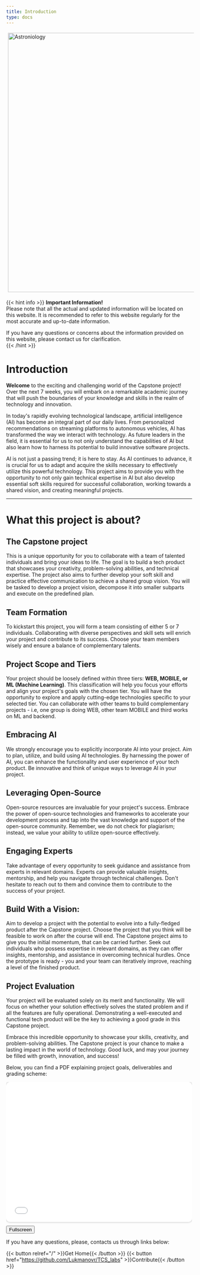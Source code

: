 ```yaml
---
title: Introduction
type: docs
---
```



<div class="wrapper" style="display: flex; justify-content: left; align-items: center;">
    <img src="/Capstone_logo1.png" alt="Astroniology" width="700" style="padding: 5px; border-radius: 5px; box-shadow: 0 0px 0px rgba(0,0,0,0.45);">
</div>

{{< hint info >}}
**Important Information!**  
Please note that all the actual and updated information will be located on this website. It is recommended to refer to this website regularly for the most accurate and up-to-date information.

If you have any questions or concerns about the information provided on this website, please contact us for clarification.  
{{< /hint >}}

# **Introduction** 

**Welcome** to the exciting and challenging world of the Capstone project! Over the next 7 weeks, you will embark on a remarkable academic journey that will push the boundaries of your knowledge and skills in the realm of technology and innovation.

In today's rapidly evolving technological landscape, artificial intelligence (AI) has become an integral part of our daily lives. From personalized recommendations on streaming platforms to autonomous vehicles, AI has transformed the way we interact with technology. As future leaders in the field, it is essential for us to not only understand the capabilities of AI but also learn how to harness its potential to build innovative software projects.

AI is not just a passing trend; it is here to stay. As AI continues to advance, it is crucial for us to adapt and acquire the skills necessary to effectively utilize this powerful technology. This project aims to provide you with the opportunity to not only gain technical expertise in AI but also develop essential soft skills required for successful collaboration, working towards a shared vision, and creating meaningful projects.

----

# **What this project is about?** 

## **The Capstone project** 
This is a unique opportunity for you to collaborate with a team of talented individuals and bring your ideas to life. The goal is to build a tech product that showcases your creativity, problem-solving abilities, and technical expertise. The project also aims to further develop your soft skill and practice effective communication to achieve a shared group vision. You will be tasked to develop a project vision, decompose it into smaller subparts and execute on the predefined plan.

## **Team Formation**

To kickstart this project, you will form a team consisting of either 5 or 7 individuals. Collaborating with diverse perspectives and skill sets will enrich your project and contribute to its success. Choose your team members wisely and ensure a balance of complementary talents.

## **Project Scope and Tiers**

Your project should be loosely defined within three tiers: **WEB, MOBILE, or ML (Machine Learning)**. This classification will help you focus your efforts and align your project's goals with the chosen tier. You will have the opportunity to explore and apply cutting-edge technologies specific to your selected tier. You can collaborate with other teams to build complementary projects - i.e, one group is doing WEB, other team MOBILE and third works on ML and backend. 

## **Embracing AI**

We strongly encourage you to explicitly incorporate AI into your project. Aim to plan, utilize, and build using AI technologies. By harnessing the power of AI, you can enhance the functionality and user experience of your tech product. Be innovative and think of unique ways to leverage AI in your project.

## **Leveraging Open-Source**

Open-source resources are invaluable for your project's success. Embrace the power of open-source technologies and frameworks to accelerate your development process and tap into the vast knowledge and support of the open-source community. Remember, we do not check for plagiarism; instead, we value your ability to utilize open-source effectively.

## **Engaging Experts**

Take advantage of every opportunity to seek guidance and assistance from experts in relevant domains. Experts can provide valuable insights, mentorship, and help you navigate through technical challenges. Don't hesitate to reach out to them and convince them to contribute to the success of your project.

## **Build With a Vision**:

Aim to develop a project with the potential to evolve into a fully-fledged product after the Capstone project. Choose the project that you think will be feasible to work on after the course will end. The Capstone project aims to give you the initial momentum, that can be carried further. Seek out individuals who possess expertise in relevant domains, as they can offer insights, mentorship, and assistance in overcoming technical hurdles. Once the prototype is ready - you and your team can iteratively improve, reaching a level of the finished product. 
## **Project Evaluation**

Your project will be evaluated solely on its merit and functionality. We will focus on whether your solution effectively solves the stated problem and if all the features are fully operational. Demonstrating a well-executed and functional tech product will be the key to achieving a good grade in this Capstone project.

Embrace this incredible opportunity to showcase your skills, creativity, and problem-solving abilities. The Capstone project is your chance to make a lasting impact in the world of technology. Good luck, and may your journey be filled with growth, innovation, and success!
  
Below, you can find a PDF explaining project goals, deliverables and grading scheme:

<div class="wrapper" style="max-width: 100%; overflow: hidden;">
  <!-- The padding-bottom value is calculated by dividing the height by the width of the iframe and multiplying by 100 -->
  <!-- For example, if the iframe is 800px by 600px, then the padding-bottom is 600 / 800 * 100 = 75% -->
  <div class="iframe-container" style="padding-bottom: 75%; position: relative; overflow: hidden; border-radius: 10px; box-shadow: 0 0 5px rgba(0, 0, 0, 0.3);">
    <iframe id="pdfIframe" src="PDF/Capstone_project.pdf" style="height: 100%; width: 100%; border: none; position: absolute; top: 0; left: 0; border-radius: 10px;" title="Iframe Example"></iframe>
  </div>
  <button onclick="toggleFullScreen()" style="margin-top: 10px;">Fullscreen</button>
</div>

<script>
  function toggleFullScreen() {
    var iframe = document.getElementById("pdfIframe");
    if (iframe.requestFullscreen) {
      iframe.requestFullscreen();
    } else if (iframe.mozRequestFullScreen) { /* Firefox */
      iframe.mozRequestFullScreen();
    } else if (iframe.webkitRequestFullscreen) { /* Chrome, Safari and Opera */
      iframe.webkitRequestFullscreen();
    } else if (iframe.msRequestFullscreen) { /* IE/Edge */
      iframe.msRequestFullscreen();
    }
  }
</script>

If you have any questions, please, contacts us through links below:

{{< button relref="/" >}}Get Home{{< /button >}}
{{< button href="https://github.com/Lukmanovr/TCS_labs" >}}Contribute{{< /button >}}